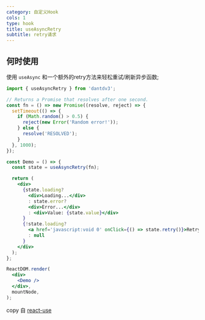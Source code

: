 ```yaml
---
category: 自定义Hook
cols: 1
type: hook
title: useAsyncRetry
subtitle: retry请求
---
```


## 何时使用

使用 `useAsync` 和一个额外的retry方法来轻松重试/刷新异步函数;


```jsx
import { useAsyncRetry } from 'dantdv3';

// Returns a Promise that resolves after one second.
const fn = () => new Promise((resolve, reject) => {
  setTimeout(() => {
    if (Math.random() > 0.5) {
      reject(new Error('Random error!'));
    } else {
      resolve('RESOLVED');
    }
  }, 1000);
});

const Demo = () => {
  const state = useAsyncRetry(fn);

  return (
    <div>
      {state.loading?
        <div>Loading...</div>
        : state.error?
        <div>Error...</div>
        : <div>Value: {state.value}</div>
      }
      {!state.loading?
        <a href='javascript:void 0' onClick={() => state.retry()}>Retry</a>
        : null
      }
    </div>
  );
};

ReactDOM.render(
  <div>
    <Demo />
  </div>,
  mountNode,
);
```

copy 自 [react-use](https://github.com/streamich/react-use/blob/master/docs/useAsyncRetry.md)
